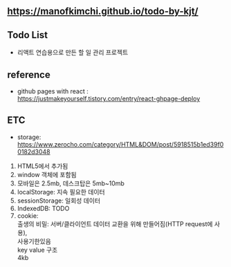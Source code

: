 ## https://manofkimchi.github.io/todo-by-kjt/

## Todo List
- 리액트 연습용으로 만든 할 일 관리 프로젝트

## reference
- github pages with react : https://justmakeyourself.tistory.com/entry/react-ghpage-deploy

## ETC
- storage: https://www.zerocho.com/category/HTML&DOM/post/5918515b1ed39f00182d3048
1. HTML5에서 추가됨
1. window 객체에 포함됨
1. 모바일은 2.5mb, 데스크탑은 5mb~10mb
1. localStorage: 지속 필요한 데이터
1. sessionStorage: 일회성 데이터  
1. IndexedDB: TODO
1. cookie:  
    출생의 비밀: 서버/클라이언트 데이터 교환을 위해 만들어짐(HTTP request에 사용),  
    사용기한있음  
    key value 구조  
    4kb  

